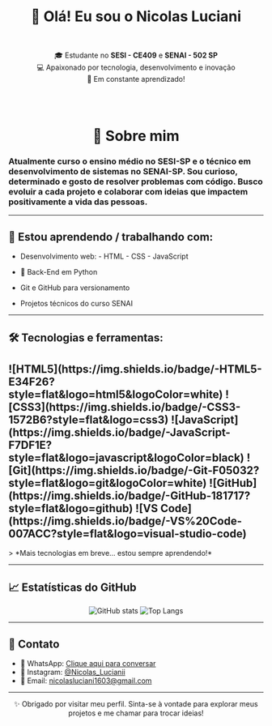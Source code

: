 <h1 align="center">👋 Olá! Eu sou o Nicolas Luciani</h1>
<br>
<p align="center">
🎓 Estudante no <strong>SESI - CE409</strong> e <strong>SENAI - 502 SP</strong> <br>
💻 Apaixonado por tecnologia, desenvolvimento e inovação <br>
🚀 Em constante aprendizado!
</p>
<br>
<br>
<h1 align="center">🧠 Sobre mim</h1>

### Atualmente curso o ensino médio no **SESI-SP** e o técnico em desenvolvimento de sistemas no **SENAI-SP**. Sou curioso, determinado e gosto de resolver problemas com código. Busco evoluir a cada projeto e colaborar com ideias que impactem positivamente a vida das pessoas.

---

## 💼 Estou aprendendo / trabalhando com:
- Desenvolvimento web:
        - HTML
        - CSS
        - JavaScript
  
- 🐍 Back-End em Python
- Git e GitHub para versionamento
- Projetos técnicos do curso SENAI

---

<h2 aling=center>🛠️ Tecnologias e ferramentas:</h2>
<h2>
![HTML5](https://img.shields.io/badge/-HTML5-E34F26?style=flat&logo=html5&logoColor=white)
![CSS3](https://img.shields.io/badge/-CSS3-1572B6?style=flat&logo=css3)
![JavaScript](https://img.shields.io/badge/-JavaScript-F7DF1E?style=flat&logo=javascript&logoColor=black)
![Git](https://img.shields.io/badge/-Git-F05032?style=flat&logo=git&logoColor=white)
![GitHub](https://img.shields.io/badge/-GitHub-181717?style=flat&logo=github)
![VS Code](https://img.shields.io/badge/-VS%20Code-007ACC?style=flat&logo=visual-studio-code)
</h2>
> *Mais tecnologias em breve... estou sempre aprendendo!*

---

## 📈 Estatísticas do GitHub

<p align="center">
  <img src="https://github-readme-stats.vercel.app/api?username=nicolasluciani&show_icons=true&count_private=true&hide=prs&theme=tokyonight&hide_title=true&width=400" alt="GitHub stats" />

  
  <img src="https://github-readme-stats.vercel.app/api/top-langs/?username=nicolasluciani&layout=compact&langs_count=6&theme=tokyonight&width=400" alt="Top Langs" />
</p>

---

## 📱 Contato

- 📱 WhatsApp: [Clique aqui para conversar](https://wa.me/5519982569088)
- 📸 Instagram: [@Nicolas_Lucianii](https://instagram.com/Nicolas_Lucianii)
- 📧 Email: [nicolasluciani1603@gmail.com](nicolasluciani1603@gmail.com)

---

<p align="center">✨ Obrigado por visitar meu perfil. Sinta-se à vontade para explorar meus projetos e me chamar para trocar ideias!</p>
